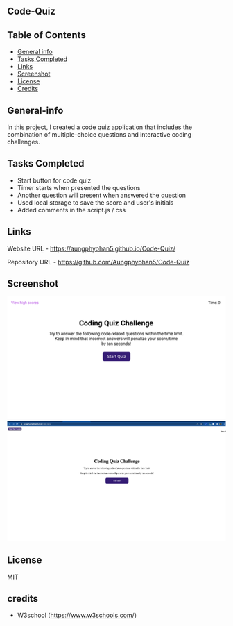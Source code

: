 ## Code-Quiz


## Table of Contents
- [General info](#general-info)
- [Tasks Completed](#TaskCompleted)
- [Links](#Links)
- [Screenshot](#Screenshot)
- [License](#license)
- [Credits](#credits)

## General-info

In this project, I created a code quiz application that includes the combination of multiple-choice questions and interactive coding challenges.

## Tasks Completed

- Start button for code quiz
- Timer starts when presented the questions
- Another question will present when answered the question
- Used local storage to save the score and user's initials
- Added comments in the script.js / css



## Links

Website URL     -  https://aungphyohan5.github.io/Code-Quiz/

Repository URL  -  https://github.com/Aungphyohan5/Code-Quiz

## Screenshot

![App Screenshot](./Assets/images/04-web-apis-homework-demo.gif)
![App Screenshot](./Assets/images/screenshot.png)

## License

MIT

## credits

- W3school (https://www.w3schools.com/)





